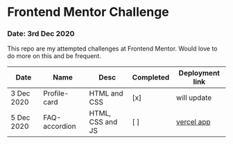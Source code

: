 # Frontend Mentor Challenge

### Date: 3rd Dec 2020

This repo are my attempted challenges at Frontend Mentor. Would love to do more on this and be frequent.

| Date       | Name          | Desc             | Completed | Deployment link                                                          |
| ---------- | ------------- | ---------------- | --------- | ------------------------------------------------------------------------ |
| 3 Dec 2020 | Profile-card  | HTML and CSS     | [x]       | will update                                                              |
| 5 Dec 2020 | FAQ-accordion | HTML, CSS and JS | [ ]       | [vercel app](https://vercel.com/farahanasuhaimi/faq-accordion/9fydvmrbz) |
